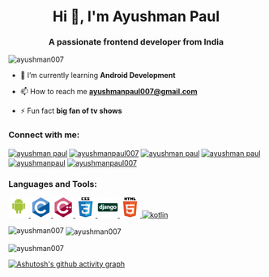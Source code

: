 

<h1 align="center">Hi 👋, I'm Ayushman Paul</h1>
<h3 align="center">A passionate frontend developer from India</h3>

<p align="left"> <img src="https://komarev.com/ghpvc/?username=ayushman007&label=Profile%20views&color=0e75b6&style=flat" alt="ayushman007" /> </p>

- 🌱 I’m currently learning **Android Development**

- 📫 How to reach me **ayushmanpaul007@gmail.com**

- ⚡ Fun fact **big fan of tv shows**

<h3 align="left">Connect with me:</h3>
<p align="left">
<a href="https://codepen.io/ayushman paul" target="blank"><img align="center" src="https://raw.githubusercontent.com/rahuldkjain/github-profile-readme-generator/master/src/images/icons/Social/codepen.svg" alt="ayushman paul" height="30" width="40" /></a>
<a href="https://twitter.com/ayushmanpaul007" target="blank"><img align="center" src="https://raw.githubusercontent.com/rahuldkjain/github-profile-readme-generator/master/src/images/icons/Social/twitter.svg" alt="ayushmanpaul007" height="30" width="40" /></a>
<a href="https://linkedin.com/in/ayushman paul" target="blank"><img align="center" src="https://raw.githubusercontent.com/rahuldkjain/github-profile-readme-generator/master/src/images/icons/Social/linked-in-alt.svg" alt="ayushman paul" height="30" width="40" /></a>
<a href="https://fb.com/ayushman paul" target="blank"><img align="center" src="https://raw.githubusercontent.com/rahuldkjain/github-profile-readme-generator/master/src/images/icons/Social/facebook.svg" alt="ayushman paul" height="30" width="40" /></a>
<a href="https://instagram.com/ayushmanpaul" target="blank"><img align="center" src="https://raw.githubusercontent.com/rahuldkjain/github-profile-readme-generator/master/src/images/icons/Social/instagram.svg" alt="ayushmanpaul" height="30" width="40" /></a>
<a href="https://www.hackerrank.com/ayushmanpaul007" target="blank"><img align="center" src="https://raw.githubusercontent.com/rahuldkjain/github-profile-readme-generator/master/src/images/icons/Social/hackerrank.svg" alt="ayushmanpaul007" height="30" width="40" /></a>
</p>

<h3 align="left">Languages and Tools:</h3>
<p align="left"> <a href="https://developer.android.com" target="_blank"> <img src="https://raw.githubusercontent.com/devicons/devicon/master/icons/android/android-original-wordmark.svg" alt="android" width="40" height="40"/> </a> <a href="https://www.cprogramming.com/" target="_blank"> <img src="https://raw.githubusercontent.com/devicons/devicon/master/icons/c/c-original.svg" alt="c" width="40" height="40"/> </a> <a href="https://www.w3schools.com/cpp/" target="_blank"> <img src="https://raw.githubusercontent.com/devicons/devicon/master/icons/cplusplus/cplusplus-original.svg" alt="cplusplus" width="40" height="40"/> </a> <a href="https://www.w3schools.com/css/" target="_blank"> <img src="https://raw.githubusercontent.com/devicons/devicon/master/icons/css3/css3-original-wordmark.svg" alt="css3" width="40" height="40"/> </a> <a href="https://www.djangoproject.com/" target="_blank"> <img src="https://raw.githubusercontent.com/devicons/devicon/master/icons/django/django-original.svg" alt="django" width="40" height="40"/> </a> <a href="https://www.w3.org/html/" target="_blank"> <img src="https://raw.githubusercontent.com/devicons/devicon/master/icons/html5/html5-original-wordmark.svg" alt="html5" width="40" height="40"/> </a> <a href="https://kotlinlang.org" target="_blank"> <img src="https://www.vectorlogo.zone/logos/kotlinlang/kotlinlang-icon.svg" alt="kotlin" width="40" height="40"/> </a> </p>

<p><img align="left" src="https://github-readme-stats.vercel.app/api/top-langs?username=ayushman007&show_icons=true&locale=en&layout=compact" alt="ayushman007" /></p>

<p>&nbsp;<img align="center" src="https://github-readme-stats.vercel.app/api?username=ayushman007&show_icons=true&locale=en" alt="ayushman007" /></p>

<p><img align="center" src="https://github-readme-streak-stats.herokuapp.com/?user=ayushman007&" alt="ayushman007" /></p>


















[![Ashutosh's github activity graph](https://activity-graph.herokuapp.com/graph?username=ayushman007&custom_title=Checkout%20My%20Contribution%20Graph&hide_border=true)](https://github.com/ashutosh00710/github-readme-activity-graph)
